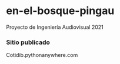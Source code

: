# en-el-bosque-pingau
Proyecto de Ingeniería Audiovisual 2021

### Sitio publicado
 Cotidib.pythonanywhere.com
